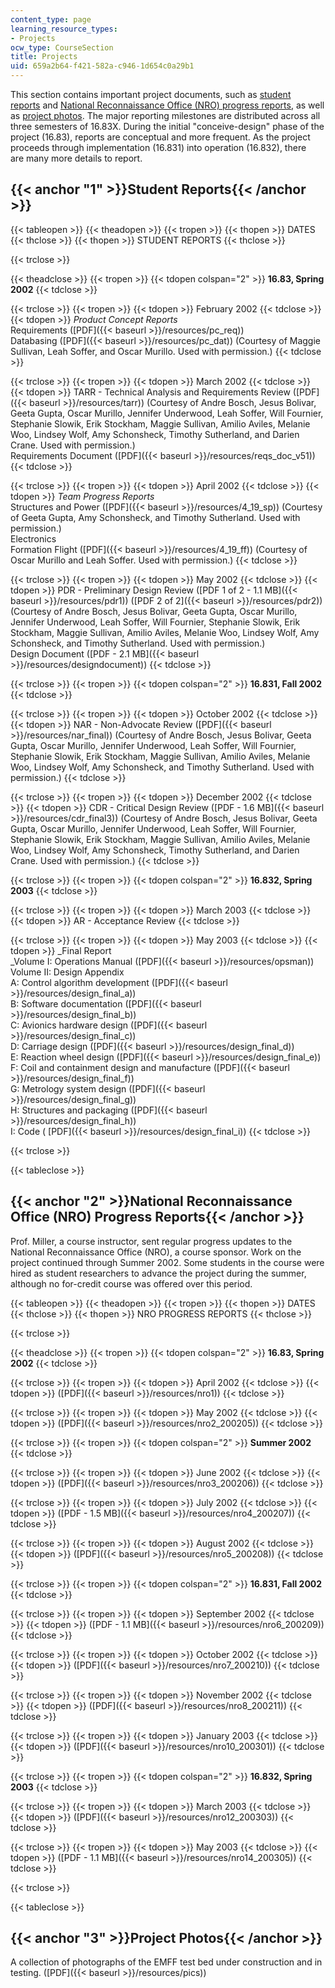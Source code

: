 ```yaml
---
content_type: page
learning_resource_types:
- Projects
ocw_type: CourseSection
title: Projects
uid: 659a2b64-f421-582a-c946-1d654c0a29b1
---
```


This section contains important project documents, such as [student reports](#1) and [National Reconnaissance Office (NRO) progress reports](#2), as well as [project photos](#3). The major reporting milestones are distributed across all three semesters of 16.83X. During the initial "conceive-design" phase of the project (16.83), reports are conceptual and more frequent. As the project proceeds through implementation (16.831) into operation (16.832), there are many more details to report.

{{< anchor "1" >}}Student Reports{{< /anchor >}}
------------------------------------------------

{{< tableopen >}}
{{< theadopen >}}
{{< tropen >}}
{{< thopen >}}
DATES
{{< thclose >}}
{{< thopen >}}
STUDENT REPORTS
{{< thclose >}}

{{< trclose >}}

{{< theadclose >}}
{{< tropen >}}
{{< tdopen colspan="2" >}}
**16.83, Spring 2002**
{{< tdclose >}}

{{< trclose >}}
{{< tropen >}}
{{< tdopen >}}
February 2002
{{< tdclose >}}
{{< tdopen >}}
_Product Concept Reports_  
Requirements ([PDF]({{< baseurl >}}/resources/pc_req))  
Databasing ([PDF]({{< baseurl >}}/resources/pc_dat)) (Courtesy of Maggie Sullivan, Leah Soffer, and Oscar Murillo. Used with permission.)
{{< tdclose >}}

{{< trclose >}}
{{< tropen >}}
{{< tdopen >}}
March 2002
{{< tdclose >}}
{{< tdopen >}}
TARR - Technical Analysis and Requirements Review ([PDF]({{< baseurl >}}/resources/tarr)) (Courtesy of Andre Bosch, Jesus Bolivar, Geeta Gupta, Oscar Murillo, Jennifer Underwood, Leah Soffer, Will Fournier, Stephanie Slowik, Erik Stockham, Maggie Sullivan, Amilio Aviles, Melanie Woo, Lindsey Wolf, Amy Schonsheck, Timothy Sutherland, and Darien Crane. Used with permission.)  
Requirements Document ([PDF]({{< baseurl >}}/resources/reqs_doc_v51))
{{< tdclose >}}

{{< trclose >}}
{{< tropen >}}
{{< tdopen >}}
April 2002
{{< tdclose >}}
{{< tdopen >}}
_Team Progress Reports_  
Structures and Power ([PDF]({{< baseurl >}}/resources/4_19_sp)) (Courtesy of Geeta Gupta, Amy Schonsheck, and Timothy Sutherland. Used with permission.)  
Electronics  
Formation Flight ([PDF]({{< baseurl >}}/resources/4_19_ff)) (Courtesy of Oscar Murillo and Leah Soffer. Used with permission.)
{{< tdclose >}}

{{< trclose >}}
{{< tropen >}}
{{< tdopen >}}
May 2002
{{< tdclose >}}
{{< tdopen >}}
PDR - Preliminary Design Review ([PDF 1 of 2 - 1.1 MB]({{< baseurl >}}/resources/pdr1)) ([PDF 2 of 2]({{< baseurl >}}/resources/pdr2)) (Courtesy of Andre Bosch, Jesus Bolivar, Geeta Gupta, Oscar Murillo, Jennifer Underwood, Leah Soffer, Will Fournier, Stephanie Slowik, Erik Stockham, Maggie Sullivan, Amilio Aviles, Melanie Woo, Lindsey Wolf, Amy Schonsheck, and Timothy Sutherland. Used with permission.)  
Design Document ([PDF - 2.1 MB]({{< baseurl >}}/resources/designdocument))
{{< tdclose >}}

{{< trclose >}}
{{< tropen >}}
{{< tdopen colspan="2" >}}
**16.831, Fall 2002**
{{< tdclose >}}

{{< trclose >}}
{{< tropen >}}
{{< tdopen >}}
October 2002
{{< tdclose >}}
{{< tdopen >}}
NAR - Non-Advocate Review ([PDF]({{< baseurl >}}/resources/nar_final)) (Courtesy of Andre Bosch, Jesus Bolivar, Geeta Gupta, Oscar Murillo, Jennifer Underwood, Leah Soffer, Will Fournier, Stephanie Slowik, Erik Stockham, Maggie Sullivan, Amilio Aviles, Melanie Woo, Lindsey Wolf, Amy Schonsheck, and Timothy Sutherland. Used with permission.)
{{< tdclose >}}

{{< trclose >}}
{{< tropen >}}
{{< tdopen >}}
December 2002
{{< tdclose >}}
{{< tdopen >}}
CDR - Critical Design Review ([PDF - 1.6 MB]({{< baseurl >}}/resources/cdr_final3)) (Courtesy of Andre Bosch, Jesus Bolivar, Geeta Gupta, Oscar Murillo, Jennifer Underwood, Leah Soffer, Will Fournier, Stephanie Slowik, Erik Stockham, Maggie Sullivan, Amilio Aviles, Melanie Woo, Lindsey Wolf, Amy Schonsheck, Timothy Sutherland, and Darien Crane. Used with permission.)
{{< tdclose >}}

{{< trclose >}}
{{< tropen >}}
{{< tdopen colspan="2" >}}
**16.832, Spring 2003**
{{< tdclose >}}

{{< trclose >}}
{{< tropen >}}
{{< tdopen >}}
March 2003
{{< tdclose >}}
{{< tdopen >}}
AR - Acceptance Review
{{< tdclose >}}

{{< trclose >}}
{{< tropen >}}
{{< tdopen >}}
May 2003
{{< tdclose >}}
{{< tdopen >}}
_Final Report  
_Volume I: Operations Manual ([PDF]({{< baseurl >}}/resources/opsman))  
Volume II: Design Appendix  
A: Control algorithm development ([PDF]({{< baseurl >}}/resources/design_final_a))  
B: Software documentation ([PDF]({{< baseurl >}}/resources/design_final_b))  
C: Avionics hardware design ([PDF]({{< baseurl >}}/resources/design_final_c))  
D: Carriage design ([PDF]({{< baseurl >}}/resources/design_final_d))  
E: Reaction wheel design ([PDF]({{< baseurl >}}/resources/design_final_e))  
F: Coil and containment design and manufacture ([PDF]({{< baseurl >}}/resources/design_final_f))  
G: Metrology system design ([PDF]({{< baseurl >}}/resources/design_final_g))  
H: Structures and packaging ([PDF]({{< baseurl >}}/resources/design_final_h))  
I: Code ( [PDF]({{< baseurl >}}/resources/design_final_i))
{{< tdclose >}}

{{< trclose >}}

{{< tableclose >}}

{{< anchor "2" >}}National Reconnaissance Office (NRO) Progress Reports{{< /anchor >}}
--------------------------------------------------------------------------------------

Prof. Miller, a course instructor, sent regular progress updates to the National Reconnaissance Office (NRO), a course sponsor. Work on the project continued through Summer 2002. Some students in the course were hired as student researchers to advance the project during the summer, although no for-credit course was offered over this period.

{{< tableopen >}}
{{< theadopen >}}
{{< tropen >}}
{{< thopen >}}
DATES
{{< thclose >}}
{{< thopen >}}
NRO PROGRESS REPORTS
{{< thclose >}}

{{< trclose >}}

{{< theadclose >}}
{{< tropen >}}
{{< tdopen colspan="2" >}}
**16.83, Spring 2002**
{{< tdclose >}}

{{< trclose >}}
{{< tropen >}}
{{< tdopen >}}
April 2002
{{< tdclose >}}
{{< tdopen >}}
([PDF]({{< baseurl >}}/resources/nro1))
{{< tdclose >}}

{{< trclose >}}
{{< tropen >}}
{{< tdopen >}}
May 2002
{{< tdclose >}}
{{< tdopen >}}
([PDF]({{< baseurl >}}/resources/nro2_200205))
{{< tdclose >}}

{{< trclose >}}
{{< tropen >}}
{{< tdopen colspan="2" >}}
**Summer 2002**
{{< tdclose >}}

{{< trclose >}}
{{< tropen >}}
{{< tdopen >}}
June 2002
{{< tdclose >}}
{{< tdopen >}}
([PDF]({{< baseurl >}}/resources/nro3_200206))
{{< tdclose >}}

{{< trclose >}}
{{< tropen >}}
{{< tdopen >}}
July 2002
{{< tdclose >}}
{{< tdopen >}}
([PDF - 1.5 MB]({{< baseurl >}}/resources/nro4_200207))
{{< tdclose >}}

{{< trclose >}}
{{< tropen >}}
{{< tdopen >}}
August 2002
{{< tdclose >}}
{{< tdopen >}}
([PDF]({{< baseurl >}}/resources/nro5_200208))
{{< tdclose >}}

{{< trclose >}}
{{< tropen >}}
{{< tdopen colspan="2" >}}
**16.831, Fall 2002**
{{< tdclose >}}

{{< trclose >}}
{{< tropen >}}
{{< tdopen >}}
September 2002
{{< tdclose >}}
{{< tdopen >}}
([PDF - 1.1 MB]({{< baseurl >}}/resources/nro6_200209))
{{< tdclose >}}

{{< trclose >}}
{{< tropen >}}
{{< tdopen >}}
October 2002
{{< tdclose >}}
{{< tdopen >}}
([PDF]({{< baseurl >}}/resources/nro7_200210))
{{< tdclose >}}

{{< trclose >}}
{{< tropen >}}
{{< tdopen >}}
November 2002
{{< tdclose >}}
{{< tdopen >}}
([PDF]({{< baseurl >}}/resources/nro8_200211))
{{< tdclose >}}

{{< trclose >}}
{{< tropen >}}
{{< tdopen >}}
January 2003
{{< tdclose >}}
{{< tdopen >}}
([PDF]({{< baseurl >}}/resources/nro10_200301))
{{< tdclose >}}

{{< trclose >}}
{{< tropen >}}
{{< tdopen colspan="2" >}}
**16.832, Spring 2003**
{{< tdclose >}}

{{< trclose >}}
{{< tropen >}}
{{< tdopen >}}
March 2003
{{< tdclose >}}
{{< tdopen >}}
([PDF]({{< baseurl >}}/resources/nro12_200303))
{{< tdclose >}}

{{< trclose >}}
{{< tropen >}}
{{< tdopen >}}
May 2003
{{< tdclose >}}
{{< tdopen >}}
([PDF - 1.1 MB]({{< baseurl >}}/resources/nro14_200305))
{{< tdclose >}}

{{< trclose >}}

{{< tableclose >}}

{{< anchor "3" >}}Project Photos{{< /anchor >}}
-----------------------------------------------

A collection of photographs of the EMFF test bed under construction and in testing. ([PDF]({{< baseurl >}}/resources/pics))